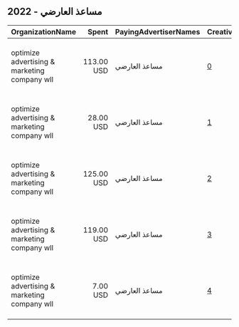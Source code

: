 ## 2022 - مساعذ العارضي 
|OrganizationName|Spent|PayingAdvertiserNames|CreativeUrls|Impressions|Genders|AgeBrackets|CountryCodes|BillingAddresses|CandidateBallotInformation|
|:---|---:|:---|:---|---:|:---|:---|:---|:---|:---|
|optimize advertising & marketing company wll|113.00 USD|مساعذ العارضي|[0](https://www.snap.com/political-ads/asset/7e8810f826a62ce741d37df9457955961ccd65a2ecfff5beea25940d931425da?mediaType=mp4)|27,532|FEMALE|18+|kuwait|"jaber almubarak st, behbehani complex, m floor, office 56,KUWAIT CITY,13046,KW"||
|optimize advertising & marketing company wll|28.00 USD|مساعذ العارضي|[1](https://www.snap.com/political-ads/asset/44c41ec4739d86b9350e99118ba8ab5728888931a4700573e008f18b94295468?mediaType=mp4)|7,046||18+|kuwait|"jaber almubarak st, behbehani complex, m floor, office 56,KUWAIT CITY,13046,KW"||
|optimize advertising & marketing company wll|125.00 USD|مساعذ العارضي|[2](https://www.snap.com/political-ads/asset/c5f6404a910968281dbc65a041e74c9d6ebe5863aec8a291adce8c862cb77c2a?mediaType=mp4)|49,858||18+|kuwait|"jaber almubarak st, behbehani complex, m floor, office 56,KUWAIT CITY,13046,KW"||
|optimize advertising & marketing company wll|119.00 USD|مساعذ العارضي|[3](https://www.snap.com/political-ads/asset/0957c311362ca12a8d779908717e92cb69ad179e2a1c3d05224a354f17f0c2a6?mediaType=mp4)|33,208||22+|kuwait|"jaber almubarak st, behbehani complex, m floor, office 56,KUWAIT CITY,13046,KW"||
|optimize advertising & marketing company wll|7.00 USD|مساعذ العارضي|[4](https://www.snap.com/political-ads/asset/5f4358c0e6bad9c5674c20d7069db6b547338a80d5468729a3c10dbd24df6331?mediaType=mp4)|1,640||18+|kuwait|"jaber almubarak st, behbehani complex, m floor, office 56,KUWAIT CITY,13046,KW"||
